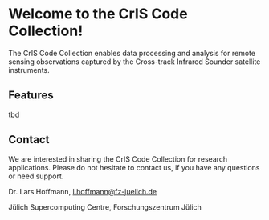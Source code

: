 # Welcome to the CrIS Code Collection!

The CrIS Code Collection enables data processing and analysis for remote sensing observations captured by the Cross-track Infrared Sounder satellite instruments.

## Features

tbd

## Contact

We are interested in sharing the CrIS Code Collection for research
applications. Please do not hesitate to contact us, if you have any
questions or need support.

Dr. Lars Hoffmann, <l.hoffmann@fz-juelich.de>

Jülich Supercomputing Centre, Forschungszentrum Jülich
